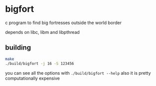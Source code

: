 # bigfort

c program to find big fortresses outside the world border

depends on libc, libm and libpthread

## building

```sh
make
./build/bigfort -j 16 -S 123456
```

you can see all the options with `./build/bigfort --help`
also it is pretty computationally expensive
